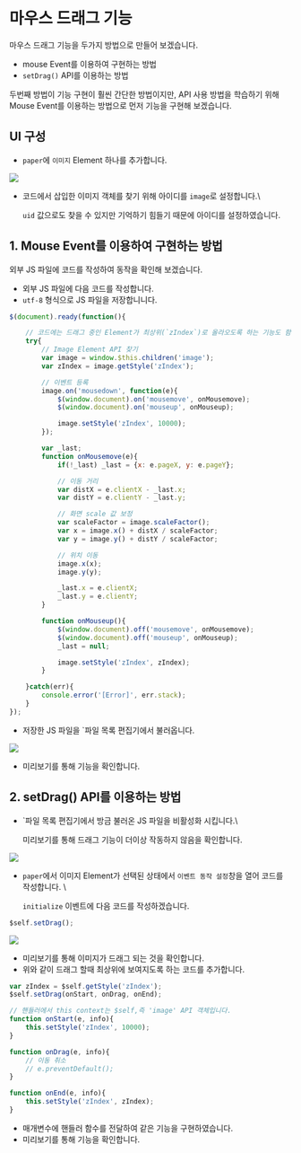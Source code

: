 # 마우스 드래그 기능

마우스 드래그 기능을 두가지 방법으로 만들어 보겠습니다.

* mouse Event를 이용하여 구현하는 방법
* `setDrag()` API를 이용하는 방법

두번째 방법이 기능 구현이 훨씬 간단한 방법이지만, API 사용 방법을 학습하기 위해 Mouse Event를 이용하는 방법으로 먼저 기능을 구현해 보겠습니다.

## UI 구성

* `paper`에 `이미지` Element 하나를 추가합니다.

![](../.gitbook/assets/d\_01.png)

*   코드에서 삽입한 이미지 객체를 찾기 위해 아이디를 `image`로 설정합니다.\


    `uid` 값으로도 찾을 수 있지만 기억하기 힘들기 때문에 아이디를 설정하였습니다.

## 1. Mouse Event를 이용하여 구현하는 방법

외부 JS 파일에 코드를 작성하여 동작을 확인해 보겠습니다.

* 외부 JS 파일에 다음 코드를 작성합니다.
* `utf-8` 형식으로 JS 파일을 저장합니니다.

```javascript
$(document).ready(function(){

    // 코드에는 드래그 중인 Element가 최상위(`zIndex`)로 올라오도록 하는 기능도 함께 구현되어 있습니다.
    try{
        // Image Element API 찾기
        var image = window.$this.children('image');
        var zIndex = image.getStyle('zIndex');

        // 이벤트 등록
        image.on('mousedown', function(e){
            $(window.document).on('mousemove', onMousemove);
            $(window.document).on('mouseup', onMouseup);

            image.setStyle('zIndex', 10000);
        });

        var _last;
        function onMousemove(e){
            if(!_last) _last = {x: e.pageX, y: e.pageY};

            // 이동 거리
            var distX = e.clientX - _last.x;
            var distY = e.clientY - _last.y;

            // 화면 scale 값 보정
            var scaleFactor = image.scaleFactor();
            var x = image.x() + distX / scaleFactor;
            var y = image.y() + distY / scaleFactor;

            // 위치 이동
            image.x(x);
            image.y(y);

            _last.x = e.clientX;
            _last.y = e.clientY;
        }

        function onMouseup(){
            $(window.document).off('mousemove', onMousemove);
            $(window.document).off('mouseup', onMouseup);
            _last = null;

            image.setStyle('zIndex', zIndex);
        }

    }catch(err){
        console.error('[Error]', err.stack);
    }
});
```

* 저장한 JS 파일을 \`파일 목록 편집기에서 불러옵니다.

![](../.gitbook/assets/d\_02.png)

* 미리보기를 통해 기능을 확인합니다.

## 2. setDrag() API를 이용하는 방법

*   \`파일 목록 편집기에서 방금 불러온 JS 파일을 비활성화 시킵니다.\


    미리보기를 통해 드래그 기능이 더이상 작동하지 않음을 확인합니다.

![](../.gitbook/assets/d\_03.png)

*   `paper`에서 이미지 Element가 선택된 상태에서 `이벤트 동작 설정`창을 열어 코드를 작성합니다. \


    `initialize` 이벤트에 다음 코드를 작성하겠습니다.

```javascript
$self.setDrag();
```

![](../.gitbook/assets/d\_04.png)

* 미리보기를 통해 이미지가 드래그 되는 것을 확인합니다.
* 위와 같이 드래그 할때 최상위에 보여지도록 하는 코드를 추가합니다.

```javascript
var zIndex = $self.getStyle('zIndex');
$self.setDrag(onStart, onDrag, onEnd);

// 핸들러에서 this context는 $self,즉 'image' API 객체입니다.
function onStart(e, info){
    this.setStyle('zIndex', 10000);
}

function onDrag(e, info){
    // 이동 취소
    // e.preventDefault();
}

function onEnd(e, info){
    this.setStyle('zIndex', zIndex);
}
```

* 매개변수에 핸들러 함수를 전달하여 같은 기능을 구현하였습니다.
* 미리보기를 통해 기능을 확인합니다.
